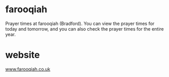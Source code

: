 # farooqiah
Prayer times at farooqiah (Bradford). You can view the prayer times for today and tomorrow, and you can also check the prayer times for the entire year.

# website
www.farooqiah.co.uk
